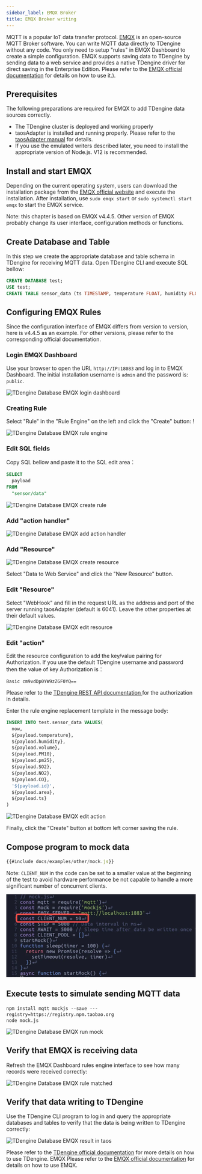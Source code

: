 ```yaml
---
sidebar_label: EMQX Broker
title: EMQX Broker writing
---
```


MQTT is a popular IoT data transfer protocol. [EMQX](https://github.com/emqx/emqx) is an open-source MQTT Broker software. You can write MQTT data directly to TDengine without any code. You only need to setup "rules" in EMQX Dashboard to create a simple configuration. EMQX supports saving data to TDengine by sending data to a web service and provides a native TDengine driver for direct saving in the Enterprise Edition. Please refer to the [EMQX official documentation](https://www.emqx.io/docs/en/v4.4/rule/rule-engine.html) for details on how to use it.).

## Prerequisites

The following preparations are required for EMQX to add TDengine data sources correctly.
- The TDengine cluster is deployed and working properly
- taosAdapter is installed and running properly. Please refer to the [taosAdapter manual](../../reference/taosadapter) for details.
- If you use the emulated writers described later, you need to install the appropriate version of Node.js. V12 is recommended.

## Install and start EMQX

Depending on the current operating system, users can download the installation package from the [EMQX official website](https://www.emqx.io/downloads) and execute the installation. After installation, use `sudo emqx start` or `sudo systemctl start emqx` to start the EMQX service.

Note: this chapter is based on EMQX v4.4.5. Other version of EMQX probably change its user interface, configuration methods or functions.

## Create Database and Table

In this step we create the appropriate database and table schema in TDengine for receiving MQTT data. Open TDengine CLI and execute SQL bellow: 

```sql
CREATE DATABASE test;
USE test;
CREATE TABLE sensor_data (ts TIMESTAMP, temperature FLOAT, humidity FLOAT, volume FLOAT, pm10 FLOAT, pm25 FLOAT, so2 FLOAT, no2 FLOAT, co FLOAT, sensor_id NCHAR(255), area TINYINT, coll_time TIMESTAMP);
```

## Configuring EMQX Rules

Since the configuration interface of EMQX differs from version to version, here is v4.4.5 as an example. For other versions, please refer to the corresponding official documentation.

### Login EMQX Dashboard

Use your browser to open the URL `http://IP:18083` and log in to EMQX Dashboard. The initial installation username is `admin` and the password is: `public`.

![TDengine Database EMQX login dashboard](./emqx/login-dashboard.webp)

### Creating Rule

Select "Rule" in the "Rule Engine" on the left and click the "Create" button: !

![TDengine Database EMQX rule engine](./emqx/rule-engine.webp)

### Edit SQL fields

Copy SQL bellow and paste it to the SQL edit area：

```sql
SELECT
  payload
FROM
  "sensor/data"
```

![TDengine Database EMQX create rule](./emqx/create-rule.webp)

### Add "action handler"

![TDengine Database EMQX add action handler](./emqx/add-action-handler.webp)

### Add "Resource"

![TDengine Database EMQX create resource](./emqx/create-resource.webp)

Select "Data to Web Service" and click the "New Resource" button.

### Edit "Resource"

Select "WebHook" and fill in the request URL as the address and port of the server running taosAdapter (default is 6041). Leave the other properties at their default values.

![TDengine Database EMQX edit resource](./emqx/edit-resource.webp)

### Edit "action"

Edit the resource configuration to add the key/value pairing for Authorization. If you use the default TDengine username and password then the value of key Authorization is：
```
Basic cm9vdDp0YW9zZGF0YQ==
```

Please refer to the [ TDengine REST API documentation ](/reference/rest-api/) for the authorization in details. 
 
Enter the rule engine replacement template in the message body:

```sql
INSERT INTO test.sensor_data VALUES(
  now,
  ${payload.temperature},
  ${payload.humidity},
  ${payload.volume},
  ${payload.PM10},
  ${payload.pm25},
  ${payload.SO2},
  ${payload.NO2},
  ${payload.CO},
  '${payload.id}',
  ${payload.area},
  ${payload.ts}
)
```

![TDengine Database EMQX edit action](./emqx/edit-action.webp)

Finally, click the "Create" button at bottom left corner saving the rule.
## Compose program to mock data

```javascript
{{#include docs/examples/other/mock.js}}
```

Note: `CLIENT_NUM` in the code can be set to a smaller value at the beginning of the test to avoid hardware performance be not capable to handle a more significant number of concurrent clients.

![TDengine Database EMQX client num](./emqx/client-num.webp)

## Execute tests to simulate sending MQTT data

```
npm install mqtt mockjs --save ---registry=https://registry.npm.taobao.org
node mock.js
```

![TDengine Database EMQX run mock](./emqx/run-mock.webp)

## Verify that EMQX is receiving data

Refresh the EMQX Dashboard rules engine interface to see how many records were received correctly:

![TDengine Database EMQX rule matched](./emqx/check-rule-matched.webp)

## Verify that data writing to TDengine

Use the TDengine CLI program to log in and query the appropriate databases and tables to verify that the data is being written to TDengine correctly:

![TDengine Database EMQX result in taos](./emqx/check-result-in-taos.webp)

Please refer to the [TDengine official documentation](https://docs.tdengine.com/) for more details on how to use TDengine.
EMQX Please refer to the [EMQX official documentation](https://www.emqx.io/docs/en/v4.4/rule/rule-engine.html) for details on how to use EMQX.
